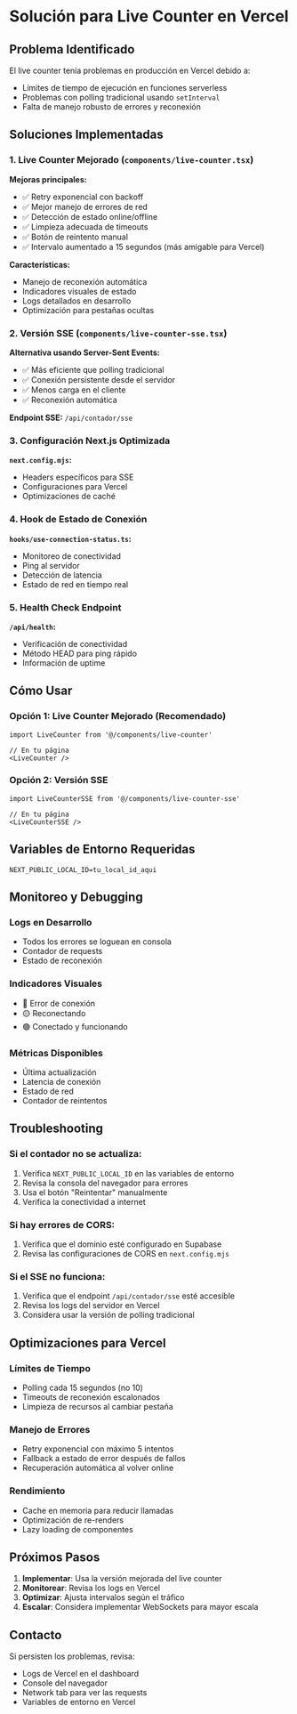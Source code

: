 # Solución para Live Counter en Vercel

## Problema Identificado

El live counter tenía problemas en producción en Vercel debido a:
- Límites de tiempo de ejecución en funciones serverless
- Problemas con polling tradicional usando `setInterval`
- Falta de manejo robusto de errores y reconexión

## Soluciones Implementadas

### 1. Live Counter Mejorado (`components/live-counter.tsx`)

**Mejoras principales:**
- ✅ Retry exponencial con backoff
- ✅ Mejor manejo de errores de red
- ✅ Detección de estado online/offline
- ✅ Limpieza adecuada de timeouts
- ✅ Botón de reintento manual
- ✅ Intervalo aumentado a 15 segundos (más amigable para Vercel)

**Características:**
- Manejo de reconexión automática
- Indicadores visuales de estado
- Logs detallados en desarrollo
- Optimización para pestañas ocultas

### 2. Versión SSE (`components/live-counter-sse.tsx`)

**Alternativa usando Server-Sent Events:**
- ✅ Más eficiente que polling tradicional
- ✅ Conexión persistente desde el servidor
- ✅ Menos carga en el cliente
- ✅ Reconexión automática

**Endpoint SSE:** `/api/contador/sse`

### 3. Configuración Next.js Optimizada

**`next.config.mjs`:**
- Headers específicos para SSE
- Configuraciones para Vercel
- Optimizaciones de caché

### 4. Hook de Estado de Conexión

**`hooks/use-connection-status.ts`:**
- Monitoreo de conectividad
- Ping al servidor
- Detección de latencia
- Estado de red en tiempo real

### 5. Health Check Endpoint

**`/api/health`:**
- Verificación de conectividad
- Método HEAD para ping rápido
- Información de uptime

## Cómo Usar

### Opción 1: Live Counter Mejorado (Recomendado)
```tsx
import LiveCounter from '@/components/live-counter'

// En tu página
<LiveCounter />
```

### Opción 2: Versión SSE
```tsx
import LiveCounterSSE from '@/components/live-counter-sse'

// En tu página
<LiveCounterSSE />
```

## Variables de Entorno Requeridas

```env
NEXT_PUBLIC_LOCAL_ID=tu_local_id_aqui
```

## Monitoreo y Debugging

### Logs en Desarrollo
- Todos los errores se loguean en consola
- Contador de requests
- Estado de reconexión

### Indicadores Visuales
- 🔴 Error de conexión
- 🟡 Reconectando
- 🟢 Conectado y funcionando

### Métricas Disponibles
- Última actualización
- Latencia de conexión
- Estado de red
- Contador de reintentos

## Troubleshooting

### Si el contador no se actualiza:
1. Verifica `NEXT_PUBLIC_LOCAL_ID` en las variables de entorno
2. Revisa la consola del navegador para errores
3. Usa el botón "Reintentar" manualmente
4. Verifica la conectividad a internet

### Si hay errores de CORS:
1. Verifica que el dominio esté configurado en Supabase
2. Revisa las configuraciones de CORS en `next.config.mjs`

### Si el SSE no funciona:
1. Verifica que el endpoint `/api/contador/sse` esté accesible
2. Revisa los logs del servidor en Vercel
3. Considera usar la versión de polling tradicional

## Optimizaciones para Vercel

### Límites de Tiempo
- Polling cada 15 segundos (no 10)
- Timeouts de reconexión escalonados
- Limpieza de recursos al cambiar pestaña

### Manejo de Errores
- Retry exponencial con máximo 5 intentos
- Fallback a estado de error después de fallos
- Recuperación automática al volver online

### Rendimiento
- Cache en memoria para reducir llamadas
- Optimización de re-renders
- Lazy loading de componentes

## Próximos Pasos

1. **Implementar**: Usa la versión mejorada del live counter
2. **Monitorear**: Revisa los logs en Vercel
3. **Optimizar**: Ajusta intervalos según el tráfico
4. **Escalar**: Considera implementar WebSockets para mayor escala

## Contacto

Si persisten los problemas, revisa:
- Logs de Vercel en el dashboard
- Console del navegador
- Network tab para ver las requests
- Variables de entorno en Vercel
